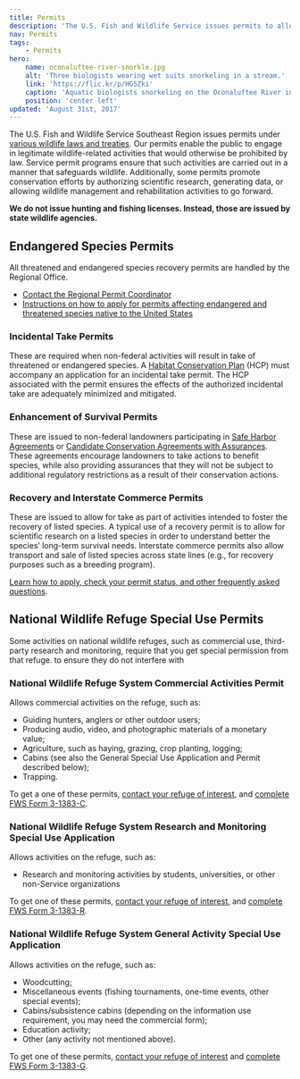 ```yaml
---
title: Permits
description: 'The U.S. Fish and Wildlife Service issues permits to allow legitimate wildlife-related activities that would otherwise be prohibited by law in a manner that safeguards wildlife.'
nav: Permits
tags:
    - Permits
hero:
    name: oconaluftee-river-snorkle.jpg
    alt: 'Three biologists wearing wet suits snorkeling in a stream.'
    link: 'https://flic.kr/p/HG5Zki'
    caption: 'Aquatic biologists snorkeling on the Oconaluftee River in North Carolina. Photo by Gary Peeples.'
    position: 'center left'
updated: 'August 31st, 2017'
---
```


The U.S. Fish and Wildlife Service Southeast Region issues permits under [various wildlife laws and treaties](http://www.fws.gov/permits/ltr/ltr.html).  Our permits enable the public to engage in legitimate wildlife-related activities that would otherwise be prohibited by law.  Service permit programs ensure that such activities are carried out in a manner that safeguards wildlife.  Additionally, some  permits promote conservation efforts by authorizing scientific research, generating data, or allowing wildlife management and rehabilitation activities to go forward.

**We do not issue hunting and fishing licenses. Instead, those are issued by state wildlife agencies.**

## Endangered Species Permits

All threatened and endangered species recovery permits are handled by the Regional Office.

 - [Contact the Regional Permit Coordinator](mailto:permitsR4es@fws.gov)
 - [Instructions on how to apply for permits affecting endangered and threatened species native to the United States](http://www.fws.gov/endangered/permits/how-to-apply.html)

### Incidental Take Permits

These are required when non-federal activities will result in take of threatened or endangered species. A [Habitat Conservation Plan](https://www.fws.gov/endangered/what-we-do/hcp-overview.html) (HCP) must accompany an application for an incidental take permit. The HCP associated with the permit ensures the effects of the authorized incidental take are adequately minimized and mitigated.

### Enhancement of Survival Permits

These are issued to non-federal landowners participating in [Safe Harbor Agreements](https://www.fws.gov/ENDANGERED/landowners/safe-harbor-agreements.html) or [Candidate Conservation Agreements with Assurances](https://www.fws.gov/endangered/what-we-do/cca.html#ccaa). These agreements encourage landowners to take actions to benefit species, while also providing assurances that they will not be subject to additional regulatory restrictions as a result of their conservation actions.

### Recovery and Interstate Commerce Permits

These are issued to allow for take as part of activities intended to foster the recovery of listed species. A typical use of a recovery permit is to allow for scientific research on a listed species in order to understand better the species’ long-term survival needs. Interstate commerce permits also allow transport and sale of listed species across state lines (e.g., for recovery purposes such as a breeding program).

[Learn how to apply, check your permit status, and other frequently asked questions](/our-services/permits/recovery-and-interstate-commerce/).

## National Wildlife Refuge Special Use Permits

Some activities on national wildlife refuges, such as commercial use, third-party research and monitoring,  require that you get special permission from that refuge. to ensure they do not interfere with

### National Wildlife Refuge System Commercial Activities Permit

Allows commercial activities on the refuge, such as:

  - Guiding hunters, anglers or other outdoor users;
  - Producing audio, video, and photographic materials of a monetary value;
  - Agriculture, such as haying, grazing, crop planting, logging;
  - Cabins (see also the General Special Use Application and Permit described below);
  - Trapping.

To get a one of these permits, [contact your refuge of interest](/map/?search=National+Wildlife+Refuge), and [complete FWS Form 3-1383-C](http://www.fws.gov/forms/3-1383-C.pdf).

### National Wildlife Refuge System Research and Monitoring Special Use Application

Allows activities on the refuge, such as:

- Research and monitoring activities by students, universities, or other non-Service organizations

To get one of these permits, [contact your refuge of interest](/map/?search=National+Wildlife+Refuge), and [complete FWS Form 3-1383-R](https://www.fws.gov/forms/3-1383-R.pdf).

### National Wildlife Refuge System General Activity Special Use Application

Allows activities on the refuge, such as:

 - Woodcutting;
 - Miscellaneous events (fishing tournaments, one-time events, other special events);
 - Cabins/subsistence cabins (depending on the information use requirement, you may need the commercial form);
 - Education activity;
 - Other (any activity not mentioned above).

To get one of these permits, [contact your refuge of interest](/map/?search=National+Wildlife+Refuge) and [complete FWS Form 3-1383-G](https://www.fws.gov/forms/3-1383-G.pdf).
